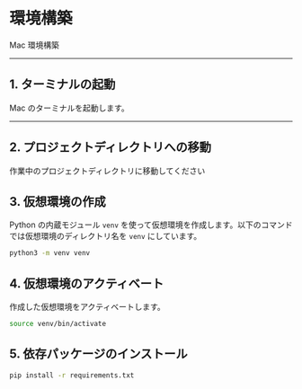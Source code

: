 # 環境構築

Mac 環境構築 

---

## 1. ターミナルの起動

Mac のターミナルを起動します。

---

## 2. プロジェクトディレクトリへの移動

作業中のプロジェクトディレクトリに移動してください

## 3. 仮想環境の作成

Python の内蔵モジュール `venv` を使って仮想環境を作成します。以下のコマンドでは仮想環境のディレクトリ名を `venv` にしています。
```bash
python3 -m venv venv
```

## 4. 仮想環境のアクティベート

作成した仮想環境をアクティベートします。
```bash
source venv/bin/activate
```

## 5. 依存パッケージのインストール
```bash
pip install -r requirements.txt
```